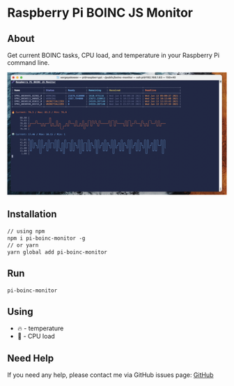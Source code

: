 # Raspberry Pi BOINC JS Monitor

## About

Get current BOINC tasks, CPU load, and temperature in your Raspberry Pi command line.

![Example](assets/image.png)

## Installation

```
// using npm
npm i pi-boinc-monitor -g
// or yarn
yarn global add pi-boinc-monitor
```

## Run

```
pi-boinc-monitor
```

## Using

* 🔥 - temperature
* 🤖 - CPU load

## Need Help

If you need any help, please contact me via GitHub issues page: [GitHub](https://github.com/monosux/raspberry-pi-boinc-js-monitor/issues)